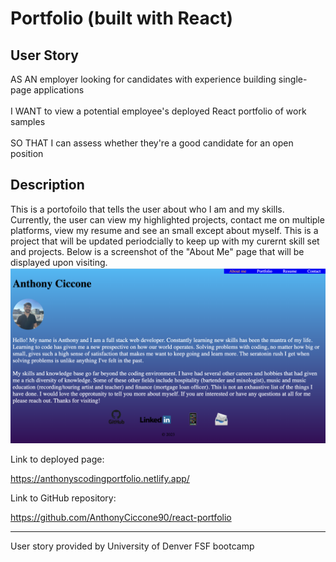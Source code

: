 # Portfolio (built with React)

## User Story 
AS AN employer looking for candidates with experience building single-page applications<br><br>
I WANT to view a potential employee's deployed React portfolio of work samples<br><br>
SO THAT I can assess whether they're a good candidate for an open position

## Description
This is a portofoilo that tells the user about who I am and my skills. Currently, the user can view my highlighted projects, contact me on multiple platforms, view my resume and see an small except about myself. This is a project that will be updated periodcially to keep up with my curernt skill set and projects. Below is a screenshot of the "About Me" page that will be displayed upon visiting.![Alt text](<Screenshot 2023-11-20 at 14.05.09.png>)

Link to deployed page:

https://anthonyscodingportfolio.netlify.app/



Link to GitHub repository:

https://github.com/AnthonyCiccone90/react-portfolio

<hr>
User story provided by University of Denver FSF bootcamp
